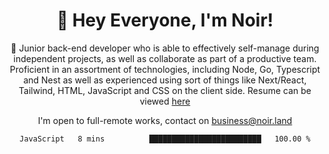 <div align="center">

<h1 align="center">👋 Hey Everyone, I'm Noir! </h1>
  
<p>
  
 🎉 Junior back-end developer who is able to effectively self-manage during independent projects, as well as collaborate as part of a productive team. Proficient in an assortment of technologies, including Node, Go, Typescript and Nest as well as experienced using sort of things like Next/React, Tailwind, HTML, JavaScript and CSS on the client side. Resume can be viewed [here](https://cdn.noir.land/resume)

</p>
   
<p align="center">

  I'm open to full-remote works, contact on [business@noir.land](mailto:business@noir.land) 
 
 </p>
   

  
<!--START_SECTION:waka-->

```txt
JavaScript   8 mins          █████████████████████████   100.00 %
```

<!--END_SECTION:waka-->
